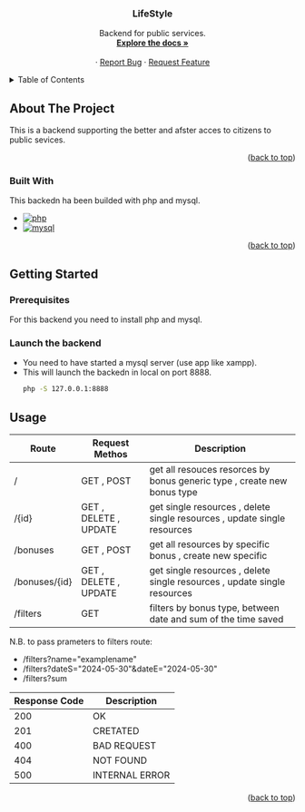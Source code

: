 <a name="readme-top"></a>


<div align="center">
  

  <h3 align="center">LifeStyle</h3>

  <p align="center">
    Backend for public services.
    <br />
    <a href=""><strong>Explore the docs »</strong></a>
    <br />
    <br />
    ·
    <a href="">Report Bug</a>
    ·
    <a href="">Request Feature</a>
  </p>
</div>



<!-- TABLE OF CONTENTS -->
<details>
  <summary>Table of Contents</summary>
  <ol>
    <li>
      <a href="#about-the-project">About The Project</a>
      <ul>
        <li><a href="#built-with">Built With</a></li>
      </ul>
    </li>
    <li>
      <a href="#getting-started">Getting Started</a>
    </li>
    <li>
      <a href="#usage">Usage</a>
    </li> 
  </ol>
</details>



<!-- ABOUT THE PROJECT -->
## About The Project

This is a backend supporting the better and afster acces to citizens to public sevices.



<p align="right">(<a href="#readme-top">back to top</a>)</p>



### Built With

This backedn ha been builded with php and mysql.

* [![php][php]][php-url]<br />
* [![mysql][mysql]][mysql-url]<br />

<p align="right">(<a href="#readme-top">back to top</a>)</p>



<!-- GETTING STARTED -->
## Getting Started

### Prerequisites

For this backend you need to install php and mysql.

### Launch the backend

* You need to have started a mysql server (use app like xampp).
* This will launch the backedn in local on port 8888.
  ```sh
  php -S 127.0.0.1:8888
  ```


<!-- USAGE EXAMPLES -->
## Usage

| Route | Request Methos | Description |
| ----- | -------------- | ----------- | 
| / | GET , POST | get all resouces resorces by bonus generic type , create new bonus type | 
| /{id} | GET , DELETE , UPDATE | get single resources , delete single resources , update single resources | 
| /bonuses | GET , POST | get all resources by specific bonus , create new specific | 
| /bonuses/{id} | GET , DELETE , UPDATE | get single resources , delete single resources , update single resources | 
| /filters | GET | filters by bonus type, between date and sum of the time saved |

N.B. to pass prameters to filters route: 
* /filters?name="examplename"
* /filters?dateS="2024-05-30"&dateE="2024-05-30"
* /filters?sum

| Response Code | Description |
| ------ | ------ |
| 200 | OK |
| 201 | CRETATED |
| 400 | BAD REQUEST |
| 404 | NOT FOUND |
| 500 | INTERNAL ERROR |


<p align="right">(<a href="#readme-top">back to top</a>)</p>



<!--variables-->
[php]: https://img.shields.io/badge/Php-grey?style=for-the-badge&logo=php
[mysql]: https://img.shields.io/badge/Mysql-grey?style=for-the-badge&logo=mysql
[php-url]: https://www.php.net/
[mysql-url]: https://www.mysql.com/

